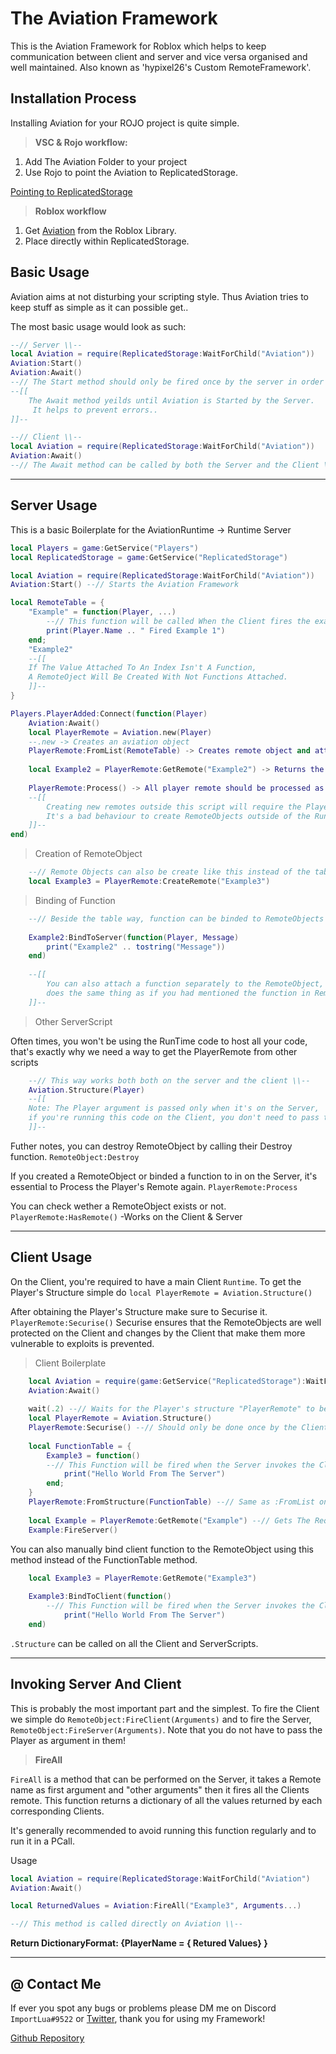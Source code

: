 # The Aviation Framework

This is the Aviation Framework for Roblox which helps to keep communication between client and server and vice versa organised and well maintained. Also known as 'hypixel26's Custom RemoteFramework'.

## Installation Process

Installing Aviation for your ROJO project is quite simple. 

>**VSC & Rojo workflow:**

1. Add The Aviation Folder to your project
1. Use Rojo to point the Aviation to ReplicatedStorage.

[Pointing to ReplicatedStorage](https://github.com/Frieda-VI/Aviation/blob/main/default.project.json)

>**Roblox workflow**
1. Get [Aviation](https://www.roblox.com/library/8014570440/Aviation-V1) from the Roblox Library.
2. Place directly within ReplicatedStorage.

## Basic Usage
Aviation aims at not disturbing your scripting style. Thus Aviation tries to keep stuff as simple as it can possible get..

The most basic usage would look as such:
```lua
--// Server \\--
local Aviation = require(ReplicatedStorage:WaitForChild("Aviation"))
Aviation:Start()
Aviation:Await()
--// The Start method should only be fired once by the server in order to start the Framework \\--
--[[
    The Await method yeilds until Aviation is Started by the Server.
     It helps to prevent errors..
]]--
```

```lua
--// Client \\--
local Aviation = require(ReplicatedStorage:WaitForChild("Aviation"))
Aviation:Await()
--// The Await method can be called by both the Server and the Client \\--
```

---
## Server Usage
This is a basic Boilerplate for the AviationRuntime -> Runtime Server
```lua
local Players = game:GetService("Players")
local ReplicatedStorage = game:GetService("ReplicatedStorage")

local Aviation = require(ReplicatedStorage:WaitForChild("Aviation"))
Aviation:Start() --// Starts the Aviation Framework

local RemoteTable = {
    "Example" = function(Player, ...)
        --// This function will be called When the Client fires the example remote \\--
        print(Player.Name .. " Fired Example 1")
    end;
    "Example2"
    --[[
    If The Value Attached To An Index Isn't A Function,
    A RemoteOject Will Be Created With Not Functions Attached.
    ]]--
}

Players.PlayerAdded:Connect(function(Player)
    Aviation:Await()
    local PlayerRemote = Aviation.new(Player)
    --.new -> Creates an aviation object
    PlayerRemote:FromList(RemoteTable) -> Creates remote object and attaches a function to them if they had one
    
    local Example2 = PlayerRemote:GetRemote("Example2") -> Returns the RemoteObject requested
    
    PlayerRemote:Process() -> All player remote should be processed as soon the functions are attached
    --[[
        Creating new remotes outside this script will require the PlayerRemote to be Processed again!
        It's a bad behaviour to create RemoteObjects outside of the RunTime Script.
    ]]--
end)
```

> Creation of RemoteObject
```lua
    --// Remote Objects can also be create like this instead of the table manner \\--
    local Example3 = PlayerRemote:CreateRemote("Example3")
```

> Binding of Function

```lua
    --// Beside the table way, function can be binded to RemoteObjects in a way demonstrated below \\--
    
    Example2:BindToServer(function(Player, Message)
        print("Example2" .. tostring("Message"))
    end)
    
    --[[
        You can also attach a function separately to the RemoteObject,
        does the same thing as if you had mentioned the function in RemoteTable.
    ]]--
```
> Other ServerScript

Often times, you won't be using the RunTime code to host all your code, that's exactly why we need a way to get the PlayerRemote from other scripts

```lua
    --// This way works both both on the server and the client \\--
    Aviation.Structure(Player)
    --[[ 
    Note: The Player argument is passed only when it's on the Server,
    if you're running this code on the Client, you don't need to pass the Player.
    ]]--
```

Futher notes, you can destroy RemoteObject by calling their Destroy function. `RemoteObject:Destroy`

If you created a RemoteObject or binded a function to in on the Server, it's essential to Process the Player's Remote again. `PlayerRemote:Process`

You can check wether a RemoteObject exists or not. `PlayerRemote:HasRemote()` -Works on the Client & Server

---

## Client Usage

On the Client, you're required to have a main Client `Runtime`.
To get the Player's Structure simple do `local PlayerRemote = Aviation.Structure()`

After obtaining the Player's Structure make sure to Securise it. `PlayerRemote:Securise()`  Securise ensures that the RemoteObjects are well protected on the Client and changes by the Client that make them more vulnerable to exploits is prevented.

> Client Boilerplate

```lua
    local Aviation = require(game:GetService("ReplicatedStorage"):WaitForChild("Aviation"))
    Aviation:Await()
    
    wait(.2) --// Waits for the Player's structure "PlayerRemote" to be processed 
    local PlayerRemote = Aviation.Structure()
    PlayerRemote:Securise() --// Should only be done once by the Client
    
    local FunctionTable = {
        Example3 = function()
        --// This Function will be fired when the Server invokes the Client
            print("Hello World From The Server")
        end;
    }
    PlayerRemote:FromStructure(FunctionTable) --// Same as :FromList on the Server
    
    local Example = PlayerRemote:GetRemote("Example") --// Gets The Requested Remote 
    Example:FireServer()
```

You can also manually bind client function to the RemoteObject using this method instead of the FunctionTable method.

```lua
    local Example3 = PlayerRemote:GetRemote("Example3")
    
    Example3:BindToClient(function()
        --// This Function will be fired when the Server invokes the Client
            print("Hello World From The Server")
    end)
```

`.Structure` can be called on all the Client and ServerScripts. 

---

## Invoking Server And Client

This is probably the most important part and the simplest. To fire the Client we simple do `RemoteObject:FireClient(Arguments)` and to fire the Server, `RemoteObject:FireServer(Arguments)`. Note that you do not have to pass the Player as argument in them!

> **FireAll**

`FireAll` is a method that can be performed on the Server, it takes a Remote name as first argument and "other arguments" then it fires all the Clients remote. This function returns a dictionary of all the values returned by each corresponding Clients. 

It's generally recommended to avoid running this function regularly and to run it in a PCall.

Usage

```lua
local Aviation = require(ReplicatedStorage:WaitForChild("Aviation")
Aviation:Await()

local ReturnedValues = Aviation:FireAll("Example3", Arguments...)

--// This method is called directly on Aviation \\--
```
**Return DictionaryFormat: {PlayerName = { Retured Values} }**

---

## @ Contact Me

If ever you spot any bugs or problems please DM me on Discord `ImportLua#9522` or [Twitter](https://twitter.com/LuaImport), thank you for using my Framework!

[Github Repository](https://github.com/Frieda-VI/Aviation)
